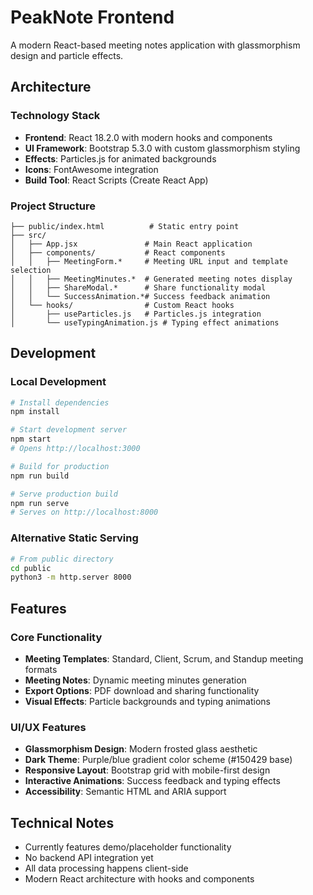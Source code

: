 # PeakNote Frontend

A modern React-based meeting notes application with glassmorphism design and particle effects.

## Architecture

### Technology Stack
- **Frontend**: React 18.2.0 with modern hooks and components
- **UI Framework**: Bootstrap 5.3.0 with custom glassmorphism styling
- **Effects**: Particles.js for animated backgrounds
- **Icons**: FontAwesome integration
- **Build Tool**: React Scripts (Create React App)

### Project Structure
```
├── public/index.html          # Static entry point
├── src/
│   ├── App.jsx               # Main React application
│   ├── components/           # React components
│   │   ├── MeetingForm.*     # Meeting URL input and template selection
│   │   ├── MeetingMinutes.*  # Generated meeting notes display
│   │   ├── ShareModal.*      # Share functionality modal
│   │   └── SuccessAnimation.*# Success feedback animation
│   └── hooks/                # Custom React hooks
│       ├── useParticles.js   # Particles.js integration
│       └── useTypingAnimation.js # Typing effect animations
```

## Development

### Local Development
```bash
# Install dependencies
npm install

# Start development server
npm start
# Opens http://localhost:3000

# Build for production
npm run build

# Serve production build
npm run serve
# Serves on http://localhost:8000
```

### Alternative Static Serving
```bash
# From public directory
cd public
python3 -m http.server 8000
```

## Features

### Core Functionality
- **Meeting Templates**: Standard, Client, Scrum, and Standup meeting formats
- **Meeting Notes**: Dynamic meeting minutes generation
- **Export Options**: PDF download and sharing functionality
- **Visual Effects**: Particle backgrounds and typing animations

### UI/UX Features
- **Glassmorphism Design**: Modern frosted glass aesthetic
- **Dark Theme**: Purple/blue gradient color scheme (#150429 base)
- **Responsive Layout**: Bootstrap grid with mobile-first design
- **Interactive Animations**: Success feedback and typing effects
- **Accessibility**: Semantic HTML and ARIA support

## Technical Notes

- Currently features demo/placeholder functionality
- No backend API integration yet
- All data processing happens client-side
- Modern React architecture with hooks and components
